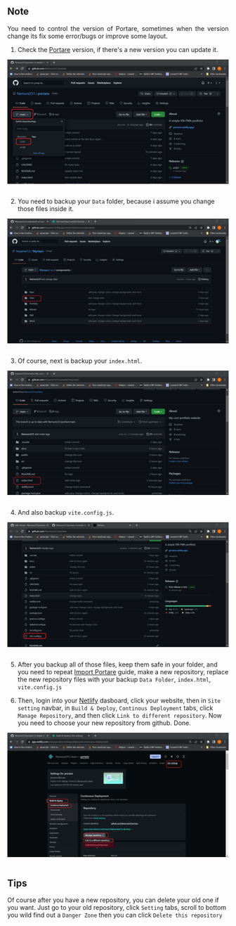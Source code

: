 ## Note
<p align="justify">
You need to control the version of Portare, sometimes when the version change its fix some error/bugs or improve some layout.
</p>

1. Check the [Portare](https://github.com/Nemure231/portare) version, if there's a new version you can update it.
 <img src="https://github.com/Nemure231/portare/blob/main/docs/MT_IMG/1.png" align="center" />
<br><br>

2. You need to backup your `Data` folder, because i assume you change those files inside it. 
 <img src="https://github.com/Nemure231/portare/blob/main/docs/DATA_IMG/d3.png" align="center" />
<br><br>

3. Of course, next is backup your `index.html`.
 <img src="https://github.com/Nemure231/portare/blob/main/docs/META_IMG/m13.png" align="center" />
<br><br>

4. And also backup `vite.config.js`.
 <img src="https://github.com/Nemure231/portare/blob/main/docs/META_IMG/m17.png" align="center" />
<br><br>

5. After you backup all of those files, keep them safe in your folder, and you need to repeat [Import Portare](../main/docs/PORTARE_IMPORT.md) guide, make a new repository, replace the new repository files with your backup `Data Folder`, `index.html`, `vite.config.js`

6. Then, login into your [Netlify](https://www.netlify.com) dasboard, click your website, then in `Site setting` navbar, in `Build & Deploy`, `Continous Deployment` tabs, click `Manage Repository`, and then click `Link to different repository`. Now you need to choose your new repository from github. Done.
<img src="https://github.com/Nemure231/portare/blob/main/docs/MT_IMG/2.png" align="center" />
<br><br>

## Tips
Of course after you have a new repository, you can delete your old one if you want. Just go to your old repository, click `Setting` tabs,
scroll to bottom you wild find out a `Danger Zone` then you can click `Delete this repository`
